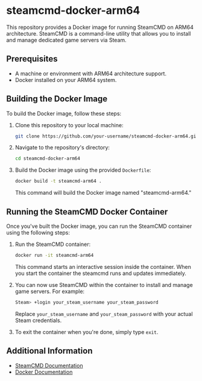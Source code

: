 # steamcmd-docker-arm64

This repository provides a Docker image for running SteamCMD on ARM64 architecture. SteamCMD is a command-line utility that allows you to install and manage dedicated game servers via Steam.

## Prerequisites

- A machine or environment with ARM64 architecture support.
- Docker installed on your ARM64 system.

## Building the Docker Image

To build the Docker image, follow these steps:

1. Clone this repository to your local machine:

   ```bash
   git clone https://github.com/your-username/steamcmd-docker-arm64.git
   ```

2. Navigate to the repository's directory:

   ```bash
   cd steamcmd-docker-arm64
   ```

3. Build the Docker image using the provided `Dockerfile`:

   ```bash
   docker build -t steamcmd-arm64 .
   ```

   This command will build the Docker image named "steamcmd-arm64."

## Running the SteamCMD Docker Container

Once you've built the Docker image, you can run the SteamCMD container using the following steps:

1. Run the SteamCMD container:

   ```bash
   docker run -it steamcmd-arm64
   ```

   This command starts an interactive session inside the container.
   When you start the container the steamcmd runs and updates immediately.

3. You can now use SteamCMD within the container to install and manage game servers. For example:

   ```bash
   Steam> +login your_steam_username your_steam_password
   ```

   Replace `your_steam_username` and `your_steam_password` with your actual Steam credentials.

4. To exit the container when you're done, simply type `exit`.

## Additional Information

- [SteamCMD Documentation](https://developer.valvesoftware.com/wiki/SteamCMD)
- [Docker Documentation](https://docs.docker.com/)
